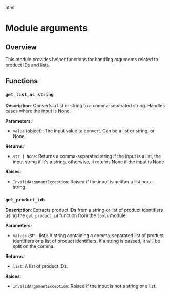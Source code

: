 html
<h1>Module arguments</h1>

<h2>Overview</h2>
<p>This module provides helper functions for handling arguments related to product IDs and lists.</p>

<h2>Functions</h2>

<h3><code>get_list_as_string</code></h3>

<p><strong>Description</strong>: Converts a list or string to a comma-separated string.  Handles cases where the input is None.</p>

<p><strong>Parameters</strong>:</p>
<ul>
  <li><code>value</code> (object): The input value to convert. Can be a list or string, or None.</li>
</ul>

<p><strong>Returns</strong>:</p>
<ul>
  <li><code>str | None</code>: Returns a comma-separated string if the input is a list, the input string if it's a string, otherwise, it returns None if the input is None</li>
</ul>

<p><strong>Raises</strong>:</p>
<ul>
  <li><code>InvalidArgumentException</code>: Raised if the input is neither a list nor a string.</li>
</ul>


<h3><code>get_product_ids</code></h3>

<p><strong>Description</strong>: Extracts product IDs from a string or list of product identifiers using the <code>get_product_id</code> function from the <code>tools</code> module.</p>

<p><strong>Parameters</strong>:</p>
<ul>
  <li><code>values</code> (str | list): A string containing a comma-separated list of product identifiers or a list of product identifiers.  If a string is passed, it will be split on the comma.</li>
</ul>

<p><strong>Returns</strong>:</p>
<ul>
  <li><code>list</code>: A list of product IDs.</li>
</ul>

<p><strong>Raises</strong>:</p>
<ul>
  <li><code>InvalidArgumentException</code>: Raised if the input is not a string or a list.</li>
</ul>